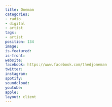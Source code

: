 ```yaml
---
title: Oneman
categories:
- radio
- digital
- artist
tags:
- artist
position: 134
image: 
is-featured: 
is-front: 
website: 
facebook: https://www.facebook.com/thedjoneman
twitter: 
instagram: 
spotify: 
soundcloud: 
youtube: 
apple: 
layout: client
---
```


